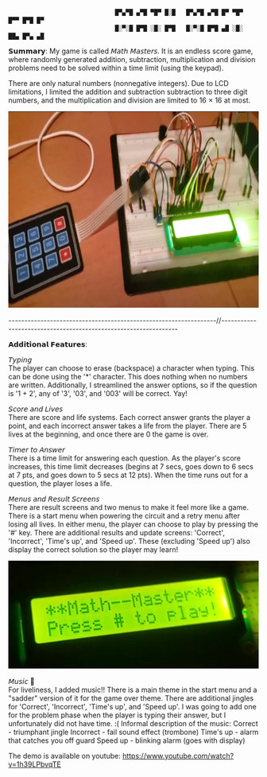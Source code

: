                                   █▀▄▀█ ▄▀█ ▀█▀ █░█   █▀▄▀█ ▄▀█ █▀ ▀█▀ █▀▀ █▀█ █▀  
                                  █░▀░█ █▀█ ░█░ █▀█   █░▀░█ █▀█ ▄█ ░█░ ██▄ █▀▄ ▄█

𝗦𝘂𝗺𝗺𝗮𝗿𝘆:
My game is called 𝘔𝘢𝘵𝘩 𝘔𝘢𝘴𝘵𝘦𝘳𝘴. It is an endless score game, where randomly generated addition, subtraction, multiplication and division problems need to be solved within a time limit (using the keypad).

There are only natural numbers (nonnegative integers). Due to LCD limitations, I limited the addition and subtraction subtraction to three digit numbers, and the multiplication and division are limited to 16 × 16 at most.  
  
<p align="center">
<img src="https://github.com/NishPatel101/CS120B_Lab11/blob/master/Images/Breadboard.png?raw=true" width="821" height="395">  
</p>
-----------------------------------------------------------------//----------------------------------------------------------------  

𝗔𝗱𝗱𝗶𝘁𝗶𝗼𝗻𝗮𝗹 𝗙𝗲𝗮𝘁𝘂𝗿𝗲𝘀:

𝘛𝘺𝘱𝘪𝘯𝘨  
The player can choose to erase (backspace) a character when typing. This can be done using the '*' character. This does nothing when no numbers are written. Additionally, I streamlined the answer options, so if the question is '1 + 2', any of '3', '03', and '003' will be correct. Yay!

𝘚𝘤𝘰𝘳𝘦 𝘢𝘯𝘥 𝘓𝘪𝘷𝘦𝘴  
There are score and life systems. Each correct answer grants the player a point, and each incorrect answer takes a life from the player. There are 5 lives at the beginning, and once there are 0 the game is over.

𝘛𝘪𝘮𝘦𝘳 𝘵𝘰 𝘈𝘯𝘴𝘸𝘦𝘳  
There is a time limit for answering each question. As the player's score increases, this time limit decreases (begins at 7 secs, goes down to 6 secs at 7 pts, and goes down to 5 secs at 12 pts). When the time runs out for a question, the player loses a life.

𝘔𝘦𝘯𝘶𝘴 𝘢𝘯𝘥 𝘙𝘦𝘴𝘶𝘭𝘵 𝘚𝘤𝘳𝘦𝘦𝘯𝘴  
There are result screens and two menus to make it feel more like a game. There is a start menu when powering the circuit and a retry menu after losing all lives. In either menu, the player can choose to play by pressing the '#' key. There are additional results and update screens: 'Correct', 'Incorrect', 'Time's up', and 'Speed up'. These (excluding 'Speed up') also display the correct solution so the player may learn!

<p align="center">
<img src="https://github.com/NishPatel101/CS120B_Lab11/blob/master/Images/Title_Screen.png?raw=true" width="536" height="217">  
</p>

𝘔𝘶𝘴𝘪𝘤 🎵  
For liveliness, I added music!!
There is a main theme in the start menu and a "sadder" version of it for the game over theme. There are additional jingles for 'Correct', 'Incorrect', 'Time's up', and 'Speed up'. I was going to add one for the problem phase when the player is typing their answer, but I unfortunately did not have time. :(
Informal description of the music:
Correct - triumphant jingle
Incorrect - fail sound effect (trombone)
Time's up - alarm that catches you off guard
Speed up - blinking alarm (goes with display)  

The demo is available on youtube: https://www.youtube.com/watch?v=1h39LPbvqTE
